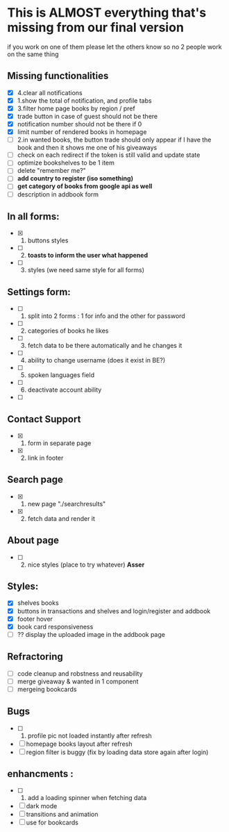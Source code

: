 # This is ALMOST everything that's missing from our final version 
if you work on one of them please let the others know so no 2 people work on the same thing

## Missing functionalities
- [x] 4.clear all notifications 
- [x] 1.show the total of notification, and profile tabs 
- [x] 3.filter home page books by region / pref
- [x] trade button in case of guest should not be there 
- [x] notification number should not be there if 0
- [x] limit number of rendered books in homepage 
- [ ] 2.in wanted books, the button trade should only appear if I have the book and then it shows me one of his giveaways
- [ ] check on each redirect if the token is still valid and update state 
- [ ] optimize bookshelves to be 1 item
- [ ] delete "remember me?"
- [ ] **add country to register (iso something)**
- [ ] **get category of books from google api as well**
- [ ] description in addbook form 

## In all forms:
- [x] 1. buttons styles
- [ ] 2. **toasts to inform the user what happened**
- [ ] 3. styles (we need same style for all forms)


## Settings form: 
- [ ] 1. split into 2 forms : 1 for info and the other for password
- [ ] 2. categories of books he likes
- [ ] 3. fetch data to be there automatically and he changes it
- [ ] 4. ability to change username (does it exist in BE?)
- [ ] 5. spoken languages field 
- [ ] 6. deactivate account ability 
- [ ] 
  
## Contact Support 
- [x] 1. form in separate page 
- [x] 2. link in footer 

## Search page
- [x] 1. new page "./searchresults"
- [x] 2. fetch data and render it 

## About page
- [ ] 2. nice styles (place to try whatever) **Asser**

## Styles: 
- [x] shelves books 
- [x] buttons in transactions and shelves and login/register and addbook 
- [x] footer hover 
- [x] book card responsiveness 
- [ ] ?? display the uploaded image in the addbook page

## Refractoring
- [ ] code cleanup and robstness and reusability
- [ ] merge giveaway & wanted in 1 component 
- [ ] mergeing bookcards 

## Bugs 
- [ ] 1. profile pic not loaded instantly after refresh
- [ ] homepage books layout after refresh
- [ ] region filter is buggy (fix by loading data store again after login)
## enhancments : 
- [ ] 1. add a loading spinner when fetching data
- [ ] dark mode
- [ ] transitions and animation
- [ ] use <v-card> for bookcards